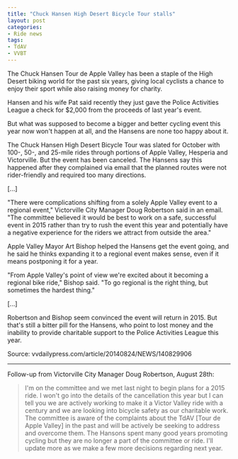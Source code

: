 ```yaml
---
title: "Chuck Hansen High Desert Bicycle Tour stalls"
layout: post
categories:
- Ride news
tags:
- TdAV
- VVBT
---
```


The Chuck Hansen Tour de Apple Valley has been a staple of the High Desert biking world for the past six years, giving local cyclists a chance to enjoy their sport while also raising money for charity.

Hansen and his wife Pat said recently they just gave the Police Activities League a check for $2,000 from the proceeds of last year's event.

But what was supposed to become a bigger and better cycling event this year now won't happen at all, and the Hansens are none too happy about it.

The Chuck Hansen High Desert Bicycle Tour was slated for October with 100-, 50-, and 25-mile rides through portions of Apple Valley, Hesperia and Victorville. But the event has been canceled. The Hansens say this happened after they complained via email that the planned routes were not rider-friendly and required too many directions.

\[...\]

"There were complications shifting from a solely Apple Valley event to a regional event," Victorville City Manager Doug Robertson said in an email. "The committee believed it would be best to work on a safe, successful event in 2015 rather than try to rush the event this year and potentially have a negative experience for the riders we attract from outside the area."

Apple Valley Mayor Art Bishop helped the Hansens get the event going, and he said he thinks expanding it to a regional event makes sense, even if it means postponing it for a year.

"From Apple Valley's point of view we're excited about it becoming a regional bike ride," Bishop said. "To go regional is the right thing, but sometimes the hardest thing."

\[...\]

Robertson and Bishop seem convinced the event will return in 2015. But that's still a bitter pill for the Hansens, who point to lost money and the inability to provide charitable support to the Police Activities League this year.

Source: vvdailypress.com/article/20140824/NEWS/140829906

---

Follow-up from Victorville City Manager Doug Robertson, August 28th:

> I'm on the committee and we met last night to begin plans for a 2015 ride. I won't go into the details of the cancellation this year but I can tell you we are actively working to make it a Victor Valley ride with a century and we are looking into bicycle safety as our charitable work. The committee is aware of the complaints about the TdAV \[Tour de Apple Valley\] in the past and will be actively be seeking to address and overcome them. The Hansons spent many good years promoting cycling but they are no longer a part of the committee or ride. I'll update more as we make a few more decisions regarding next year.
